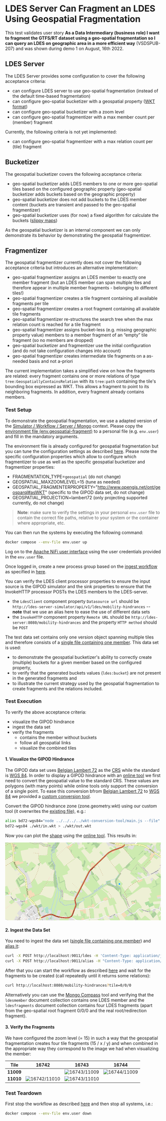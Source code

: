 # LDES Server Can Fragment an LDES Using Geospatial Fragmentation
This test validates user story **As a Data Intermediary (business role) I want to fragment the GTFS/RT dataset using a geo-spatial fragmentation so I can query an LDES on geographic area in a more efficient way** (VSDSPUB-207) and was shown during demo 1 on August, 16th 2022.

## LDES Server
The LDES Server provides some configuration to cover the following acceptance criteria:
* can configure LDES server to use geo-spatial fragmentation (instead of the default time-based fragmentation)
* can configure geo-spatial bucketizer with a geospatial property ([WKT format](https://opengeospatial.github.io/ogc-geosparql/geosparql11/spec.html#_rdfs_datatype_geowktliteral))
* can configure geo-spatial bucketizer with a zoom level
* can configure geo-spatial fragmentizer with a max member count per (member) fragment

Currently, the following criteria is not yet implemented:
* can configure geo-spatial fragmentizer with a max relation count per (tile) fragment

## Bucketizer
The geospatial bucketizer covers the following acceptance criteria:
* geo-spatial bucketizer adds LDES members to one or more geo-spatial tiles based on the configured geographic property (geo-spatial bucketizer adds buckets based on the geographic property)
* geo-spatial bucketizer does not add buckets to the LDES member content (buckets are transient and passed to the geo-spatial fragmentizer)
* geo-spatial bucketizer uses (for now) a fixed algorithm for calculate the buckets ([slippy maps](https://wiki.openstreetmap.org/wiki/Slippy_map_tilenames))

As the geospatial bucketizer is an internal component we can only demonstrate its behavior by demonstrating the geospatial fragmentizer.

## Fragmentizer
The geospatial fragmentizer currently does not cover the following acceptance criteria but introduces an alternative implementation:
* geo-spatial fragmentizer assigns an LDES member to exactly one member fragment (but an LDES member can span multiple tiles and therefore appear in multiple member fragments - belonging to different tiles!)
* geo-spatial fragmentizer creates a tile fragment containing all available fragments per tile
* geo-spatial fragmentizer creates a root fragment containing all available tile fragments
* geo-spatial fragmentizer re-structures the search tree when the max relation count is reached for a tile fragment
* geo-spatial fragmentizer assigns bucket-less (e.g. missing geographic property value) members to a member fragment of an “empty” tile fragment (so no members are dropped)
* geo-spatial bucketizer and fragmentizer use the initial configuration (and do not take configuration changes into account)
* geo-spatial fragmentizer creates intermediate tile fragments on a as-needed basis and not a-priori

The current implementation takes a simplified view on how the fragments are related: every fragment contains one or more relations of type `tree:GeospatiallyContainsRelation` with its `tree:path` containing the tile's bounding box expressed as WKT. This allows a fragment to point to its neighboring fragments. In addition, every fragment already contains members.

### Test Setup
To demonstrate the geospatial fragmentation, we use a adapted version of the [Simulator / Workflow / Server / Mongo](../../../support/context/simulator-workflow-server-mongo/README.md) context. Please copy the [environment file (env.geospatial-fragment)](./env.geospatial-fragment) to a personal file (e.g. `env.user`) and fill in the mandatory arguments.

The environment file is already configured for geospatial fragmentation but you can tune the configuration settings as described [here](../../../support/context/simulator-workflow-server-mongo/README.md#geospatial-fragmentation). Please note the specific configuration properties which allow to configure which fragmentizer to use as well as the specific geospatial bucketizer and fragmentizer properties:
* FRAGMENTATION_TYPE=`geospatial` (do not change)
* GEOSPATIAL_MAXZOOMLEVEL=15 (tune as needed)
* GEOSPATIAL_FRAGMENTERPROPERTY="http://www.opengis.net/ont/geosparql#asWKT" (specific to the GIPOD data set, do not change)
* GEOSPATIAL_PROJECTION=lambert72 (only projecting supported currently, do not change)

> **Note**: make sure to verify the settings in your personal `env.user` file to contain the correct file paths, relative to your system or the container where appropriate, etc.

You can then run the systems by executing the following command:
```bash
docker compose --env-file env.user up
```

Log on to the [Apache NiFi user interface](https://localhost:8443/nifi) using the user credentials provided in the `env.user` file.

Once logged in, create a new process group based on the [ingest workflow](./nifi-workflow.json) as specified in [here](../../../support/context/workflow/README.md#creating-a-workflow).

You can verify the LDES client processor properties to ensure the input source is the GIPOD simulator and the sink properties to ensure that the InvokeHTTP processor POSTs the LDES members to the LDES-server.
* the `LdesClient` component property `Datasource url` should be `http://ldes-server-simulator/api/v1/ldes/mobility-hindrances` -- **note** that we use an alias here to ease the use of different data sets
* the `InvokeHTTP` component property `Remote URL` should be `http://ldes-server:8080/mobility-hindrances` and the property `HTTP method` should be `POST`

The test data set contains only one version object spanning multiple tiles and therefore consists of a [single file containing one member](./data/one-member.jsonld). This data set is used:
* to demonstrate the geospatial bucketizer's ability to correctly create (multiple) buckets for a given member based on the configured property,
* to verify that the generated buckets values (`ldes:bucket`) are not present in the generated fragments and
* to illustrate the current strategy used by the geospatial fragmentation to create fragments and the relations included.

### Test Execution
To verify the above acceptance criteria:
* visualize the GIPOD hindrance
* ingest the data set
* verify the fragments
    * contains the member without buckets
    * follow all geospatial links
    * visualize the combined tiles

#### 1. Visualize the GIPOD Hindrance
The GIPOD data set uses [Belgian Lambert 72](https://epsg.io/31370) as the [CRS](https://www.w3.org/2015/spatial/wiki/Coordinate_Reference_Systems) while the standard is [WGS 84](https://epsg.io/4326). In order to display a GIPOD hindrance with an [online tool](https://clydedacruz.github.io/openstreetmap-wkt-playground/) we first need to convert the geospatial value to the standard CRS. These values are polygons (with many points) while online tools only support the conversion of a single point. To ease this conversion bfrom [Belgian Lambert 72](https://epsg.io/31370) to [WGS 84](https://epsg.io/4326) we provided a [custom conversion tool](../../../../wkt-conversion-tool/README.md).

Convert the GIPOD hindrance zone (zone.geometry.wkt) using our custom tool (it overwrites the [existing file](./wkt/out.wkt)), e.g.:
```bash
alias bd72-wgs84="node ../../../../wkt-conversion-tool/main.js --file"
bd72-wgs84 ./wkt/in.wkt > ./wkt/out.wkt
```

Now you can plot the [shape](./wkt/out.wkt) using the [online tool](https://clydedacruz.github.io/openstreetmap-wkt-playground/). This results in:

![GIPOD shape](./wkt/out.png)

#### 2. Ingest the Data Set
You need to ingest the data set ([single file containing one member](./data/one-member.jsonld)) and [alias it](./create-alias.json):
```bash
curl -X POST http://localhost:9011/ldes -H 'Content-Type: application/json-ld' -d '@data/one-member.jsonld'
curl -X POST http://localhost:9011/alias -H "Content-Type: application/json" -d '@create-alias.json'
```

After that you can start the workflow as described [here](../../../support/context/workflow/README.md#starting-a-workflow) and wait for the fragments to be created (call repeatedly until it returns some relations):
```bash
curl http://localhost:8080/mobility-hindrances?tile=0/0/0
```

Alternatively you can use the [Mongo Compass](https://www.mongodb.com/products/compass) tool and verifying that the `ldesmember` document collection contains one LDES member and the `ldesfragments` document collection contains four LDES fragments (apart from the geo-spatial root fragment 0/0/0 and the real root/redirection fragment).

#### 3. Verify the Fragments
We have configured the zoom level (= 15) in such a way that the geospatial fragmentation creates four tile fragments (15 / x / y) and when combined in the appropriate way they correspond to the image we had when visualizing the member:

|Tile|16742|16743|16744|
|-|-|-|-|
|**11009**||![16743/11009](https://tile.openstreetmap.org/15/16743/11009.png)|![16744/11009](https://tile.openstreetmap.org/15/16744/11009.png)|
|**11010**|![16742/11010](https://tile.openstreetmap.org/15/16742/11010.png)|![16743/11010](https://tile.openstreetmap.org/15/16743/11010.png)||

### Test Teardown
First stop the workflow as described [here](../../../support/context/workflow/README.md#stopping-a-workflow) and then stop all systems, i.e.:
```bash
docker compose --env-file env.user down
```
